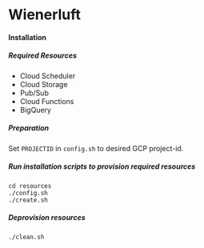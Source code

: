 # Wienerluft

#### Installation
##### Required Resources
* Cloud Scheduler
* Cloud Storage
* Pub/Sub
* Cloud Functions
* BigQuery 

##### Preparation
Set `PROJECTID` in `config.sh` to desired GCP project-id.

##### Run installation scripts to provision required resources
```
cd resources
./config.sh
./create.sh
``` 
##### Deprovision resources
```
./clean.sh
```


